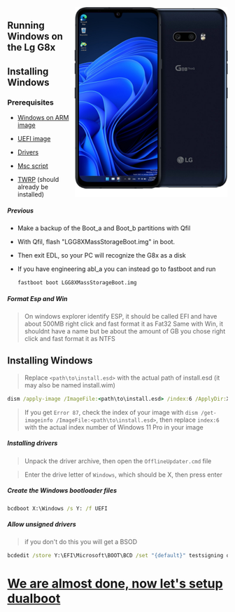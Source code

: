<img align="right" src="https://github.com/Icesito68/Port-Windows-11-Lg-G8x/blob/Lg-G8x/mh2lm.png" width="350" alt="Windows 11 Running On To LG G8x">

## Running Windows on the Lg G8x

## Installing Windows

### Prerequisites
- [Windows on ARM image](https://worproject.com/esd)
  
- [UEFI image](https://github.com/Icesito68/Port-Windows-11-Lge-devices/releases/download/Scripts/uefi-mh2lm.img)
  
- [Drivers](https://github.com/Icesito68/Port-Windows-11-Lge-devices/releases/download/Drivers/mh2lm.drivers.zip)
  
- [Msc script](https://github.com/Icesito68/Port-Windows-11-Lge-devices/releases/download/Scripts/msc.sh)

- [TWRP]() (should already be installed)


##### Previous

- Make a backup of the Boot_a and Boot_b partitions with Qfil

- With Qfil, flash "LGG8XMassStorageBoot.img" in boot.
  
- Then exit EDL, so your PC will recognize the G8x as a disk

- If you have engineering abl_a you can instead go to fastboot and run
  ```sh
  fastboot boot LGG8XMassStorageBoot.img
  ```

##### Format Esp and Win
> On windows explorer identify ESP, it should be called EFI and have about 500MB
> right click and fast format it as Fat32
> Same with Win, it shouldnt have a name but be about the amount of GB you chose
> right click and fast format it as NTFS
  

## Installing Windows
> Replace `<path\to\install.esd>` with the actual path of install.esd (it may also be named install.wim)

```cmd
dism /apply-image /ImageFile:<path\to\install.esd> /index:6 /ApplyDir:X:\
```

> If you get `Error 87`, check the index of your image with `dism /get-imageinfo /ImageFile:<path\to\install.esd>`, then replace `index:6` with the actual index number of Windows 11 Pro in your image

##### Installing drivers
> Unpack the driver archive, then open the `OfflineUpdater.cmd` file

> Enter the drive letter of `Windows`, which should be X, then press enter
  
##### Create the Windows bootloader files
```cmd
bcdboot X:\Windows /s Y: /f UEFI
```

##### Allow unsigned drivers
> if you don't do this you will get a BSOD
```cmd
bcdedit /store Y:\EFI\Microsoft\BOOT\BCD /set "{default}" testsigning on
```



# [We are almost done, now let's setup dualboot](/guide/English/dualboot.md)
















